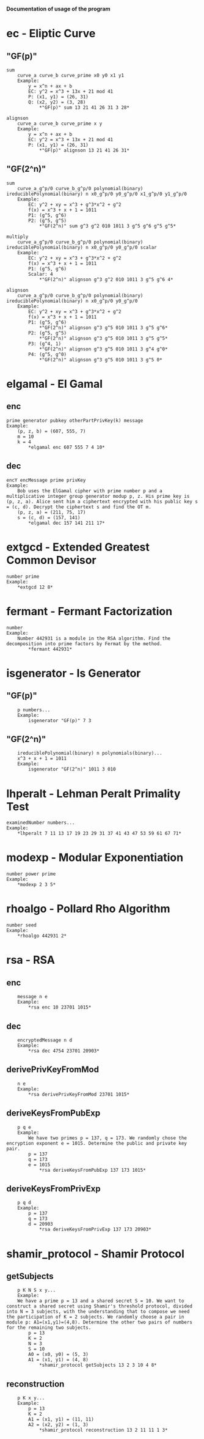 
**Documentation of usage of the program**

# ec - Eliptic Curve

## "GF(p)"
    sum
        curve_a curve_b curve_prime x0 y0 x1 y1        
        Example: 
            y = x^n + ax + b
            EC: y^2 = x^3 + 13x + 21 mod 41
            P: (x1, y1) = (26, 31)
            Q: (x2, y2) = (3, 28)
                *"GF(p)" sum 13 21 41 26 31 3 28*

    alignson
        curve_a curve_b curve_prime x y
        Example: 
            y = x^n + ax + b
            EC: y^2 = x^3 + 13x + 21 mod 41
            P: (x1, y1) = (26, 31)            
                *"GF(p)" alignson 13 21 41 26 31*

## "GF(2^n)"
    sum
        curve_a_g^p/0 curve_b_g^p/0 polynomial(binary) ireduciblePolynomial(binary) n x0_g^p/0 y0_g^p/0 x1_g^p/0 y1_g^p/0
        Example:     
            EC: y^2 + xy = x^3 + g^3*x^2 + g^2
            f(x) = x^3 + x + 1 = 1011 
            P1: (g^5, g^6)
            P2: (g^5, g^5)
                *"GF(2^n)" sum g^3 g^2 010 1011 3 g^5 g^6 g^5 g^5*

    multiply
        curve_a_g^p/0 curve_b_g^p/0 polynomial(binary) ireduciblePolynomial(binary) n x0_g^p/0 y0_g^p/0 scalar
        Example:
            EC: y^2 + xy = x^3 + g^3*x^2 + g^2
            f(x) = x^3 + x + 1 = 1011 
            P1: (g^5, g^6)
            Scalar: 4
                *"GF(2^n)" alignson g^3 g^2 010 1011 3 g^5 g^6 4*

    alignson
        curve_a_g^p/0 curve_b_g^p/0 polynomial(binary) ireduciblePolynomial(binary) n x0_g^p/0 y0_g^p/0
        Example:
            EC: y^2 + xy = x^3 + g^3*x^2 + g^2
            f(x) = x^3 + x + 1 = 1011              
            P1: (g^5, g^6)
                *"GF(2^n)" alignson g^3 g^5 010 1011 3 g^5 g^6*
            P2: (g^5, g^5)
                *"GF(2^n)" alignson g^3 g^5 010 1011 3 g^5 g^5*
            P3: (g^4, 1)
                *"GF(2^n)" alignson g^3 g^5 010 1011 3 g^4 g^0*
            P4: (g^5, g^0)
                *"GF(2^n)" alignson g^3 g^5 010 1011 3 g^5 0*
                

# elgamal - El Gamal

## enc
    prime generator pubkey otherPartPrivKey(k) message 
    Example: 
        (p, z, b) = (607, 555, 7)
        m = 10
        k = 4
            *elgamal enc 607 555 7 4 10*
## dec
    encY encMessage prime privKey
    Example:
        Bob uses the ElGamal cipher with prime number p and a multiplicative integer group generator modup p, z. His prime key is (p, z, a). Alice sent him a ciphertext encrypted with his public key s = (c, d). Decrypt the ciphertext s and find the OT m.
        (p, z, a) = (211, 75, 17) 
        s = (c, d) = (157, 141)
            *elgamal dec 157 141 211 17*

# extgcd - Extended Greatest Common Devisor

    number prime
    Example:
        *extgcd 12 8*

# fermant - Fermant Factorization

    number
    Example:
        Number 442931 is a module in the RSA algorithm. Find the decomposition into prime factors by Fermat by the method.
            *fermant 442931*

# isgenerator - Is Generator

## "GF(p)"
        p numbers...
        Example:
            isgenerator "GF(p)" 7 3

## "GF(2^n)"
        ireduciblePolynomial(binary) n polynomials(binary)...
        x^3 + x + 1 = 1011
        Example:
            isgenerator "GF(2^n)" 1011 3 010
            
# lhperalt - Lehman Peralt Primality Test

    examinedNumber numbers...
    Example: 
        *lhperalt 7 11 13 17 19 23 29 31 37 41 43 47 53 59 61 67 71*

# modexp - Modular Exponentiation

    number power prime
    Example: 
        *modexp 2 3 5*

# rhoalgo - Pollard Rho Algorithm

    number seed
    Example:
        *rhoalgo 442931 2*

# rsa - RSA

## enc
        message n e
        Example:
            *rsa enc 10 23701 1015*

## dec
        encryptedMessage n d
        Example:
            *rsa dec 4754 23701 20903*

## derivePrivKeyFromMod
        n e
        Example:
            *rsa derivePrivKeyFromMod 23701 1015*

## deriveKeysFromPubExp
        p q e
        Example:
            We have two primes p = 137, q = 173. We randomly chose the encryption exponent e = 1015. Determine the public and private key pair.
            p = 137
            q = 173
            e = 1015
                *rsa deriveKeysFromPubExp 137 173 1015*

## deriveKeysFromPrivExp
        p q d
        Example:
            p = 137
            q = 173
            d = 20903
                *rsa deriveKeysFromPrivExp 137 173 20903*
            
# shamir_protocol - Shamir Protocol

## getSubjects
        p K N S x y...
        Example:
        We have a prime p = 13 and a shared secret S = 10. We want to construct a shared secret using Shamir's threshold protocol, divided into N = 3 subjects, with the understanding that to compose we need the participation of K = 2 subjects. We randomly choose a pair in module p: A1=(x1,y1)=(4,8). Determine the other two pairs of numbers for the remaining two subjects.
            p = 13
            K = 2
            N = 3
            S = 10
            A0 = (x0, y0) = (5, 3)
            A1 = (x1, y1) = (4, 8)            
                *shamir_protocol getSubjects 13 2 3 10 4 8*

## reconstruction
        p K x y...
        Example:
            p = 13
            K = 2
            A1 = (x1, y1) = (11, 11)
            A2 = (x2, y2) = (1, 3)
                *shamir_protocol reconstruction 13 2 11 11 1 3*
            